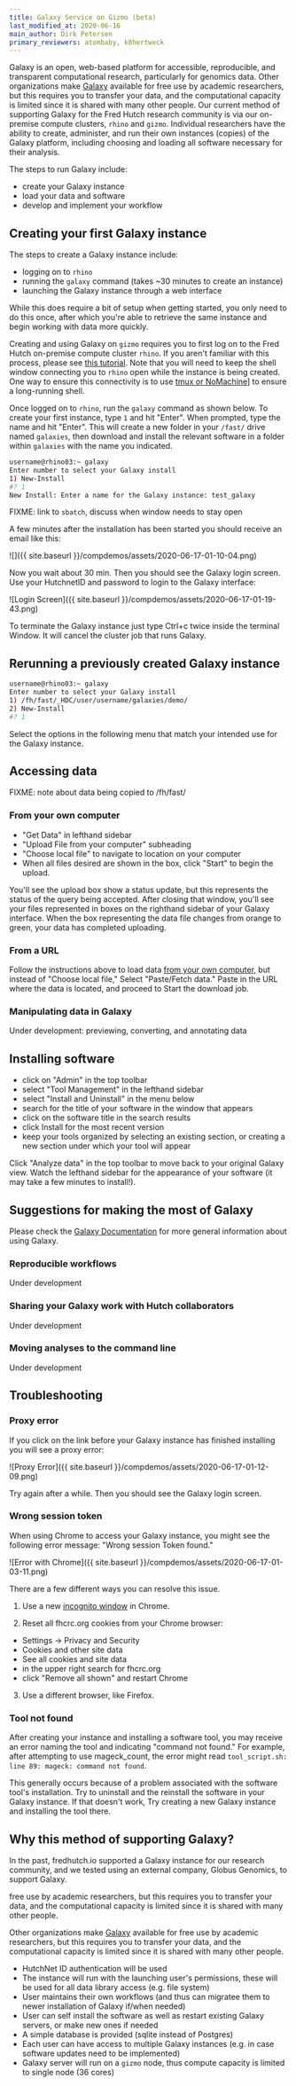 ```yaml
---
title: Galaxy Service on Gizmo (beta)
last_modified_at: 2020-06-16
main_author: Dirk Petersen
primary_reviewers: atombaby, k8hertweck
---
```


Galaxy is an open, web-based platform for accessible, reproducible, and transparent computational research, particularly for genomics data. 
Other organizations make [Galaxy](https://usegalaxy.org/) available for free use by academic researchers,
but this requires you to transfer your data,
and the computational capacity is limited since it is shared with many other people.
Our current method of supporting Galaxy for the Fred Hutch research community is via our on-premise compute clusters, 
`rhino` and `gizmo`.
Individual researchers have the ability to create, administer, and run their own instances (copies) of the Galaxy platform, 
including choosing and loading all software necessary for their analysis. 

The steps to run Galaxy include:
- create your Galaxy instance
- load your data and software
- develop and implement your workflow

## Creating your first Galaxy instance

The steps to create a Galaxy instance include:
- logging on to `rhino`
- running the `galaxy` command (takes ~30 minutes to create an instance)
- launching the Galaxy instance through a web interface

While this does require a bit of setup when getting started,
you only need to do this once,
after which you're able to retrieve the same instance and begin working with data more quickly.

Creating and using Galaxy on `gizmo` requires you to first log on to the Fred Hutch on-premise compute cluster `rhino`.
If you aren't familiar with this process, 
please see [this tutorial](/compdemos/first_rhino/).
Note that you will need to keep the shell window connecting you to `rhino` open while the instance is being created.
One way to ensure this connectivity is to use [tmux or NoMachine](/scicomputing/access_methods/)] to ensure a long-running shell.

Once logged on to `rhino`,
run the `galaxy` command as shown below. 
To create your first instance,
type `1` and hit "Enter".
When prompted, type the name and hit "Enter".
This will create a new folder in your `/fast/` drive named `galaxies`, 
then download and install the relevant software in a folder within `galaxies` with the name you indicated.  

```bash
username@rhino03:~ galaxy
Enter number to select your Galaxy install
1) New-Install
#? 1 
New Install: Enter a name for the Galaxy instance: test_galaxy
```

FIXME: link to `sbatch`, discuss when window needs to stay open

A few minutes after the installation has been started you should receive an email like this:

![]({{ site.baseurl }}/compdemos/assets/2020-06-17-01-10-04.png)

Now you wait about 30 min. Then you should see the Galaxy login screen. Use your HutchnetID and password to login to the Galaxy interface:

![Login Screen]({{ site.baseurl }}/compdemos/assets/2020-06-17-01-19-43.png)


To terminate the Galaxy instance just type Ctrl+c twice inside the terminal Window. It will cancel the cluster job that runs Galaxy. 

## Rerunning a previously created Galaxy instance

```bash
username@rhino03:~ galaxy
Enter number to select your Galaxy install
1) /fh/fast/_HDC/user/username/galaxies/demo/
2) New-Install
#? 1
```
Select the options in the following menu that match
your intended use for the Galaxy instance.

## Accessing data

FIXME: note about data being copied to /fh/fast/

### From your own computer 

- "Get Data" in lefthand sidebar
- "Upload File from your computer" subheading
- "Choose local file" to navigate to location on your computer
- When all files desired are shown in the box,
click "Start" to begin the upload.

You'll see the upload box show a status update,
but this represents the status of the query being accepted. 
After closing that window,
you'll see your files represented in boxes on the righthand sidebar of your Galaxy interface.
When the box representing the data file changes from orange to green,
your data has completed uploading.

### From a URL

Follow the instructions above to load data [from your own computer](#from-your-own-computer),
but instead of "Choose local file,"
Select "Paste/Fetch data."
Paste in the URL where the data is located,
and proceed to Start the download job.

### Manipulating data in Galaxy

Under development: previewing, converting, and annotating data

## Installing software

- click on "Admin" in the top toolbar
- select "Tool Management" in the lefthand sidebar
- select "Install and Uninstall" in the menu below 
- search for the title of your software in the window that appears
- click on the software title in the search results
- click Install for the most recent version
- keep your tools organized by selecting an existing section,
or creating a new section under which your tool will appear

Click "Analyze data" in the top toolbar to move back to your original Galaxy view.
Watch the lefthand sidebar for the appearance of your software
(it may take a few minutes to install!).

## Suggestions for making the most of Galaxy

Please check the [Galaxy Documentation](https://docs.galaxyproject.org/) for more general information about using Galaxy. 

### Reproducible workflows

Under development

### Sharing your Galaxy work with Hutch collaborators

Under development

### Moving analyses to the command line

Under development

## Troubleshooting

### Proxy error

If you click on the link before your Galaxy instance has finished installing you will see a proxy error: 

![Proxy Error]({{ site.baseurl }}/compdemos/assets/2020-06-17-01-12-09.png)


Try again after a while. Then you should see the Galaxy login screen. 

### Wrong session token

When using Chrome to access your Galaxy instance,
you might see the following error message:
"Wrong session Token found." 

![Error with Chrome]({{ site.baseurl }}/compdemos/assets/2020-06-17-01-03-11.png)

There are a few different ways you can resolve this issue.

1. Use a new [incognito window](https://support.google.com/chrome/answer/95464) in Chrome.

2. Reset all fhcrc.org cookies from your Chrome browser:  
- Settings -> Privacy and Security 
- Cookies and other site data
- See all cookies and site data 
- in the upper right search for fhcrc.org
- click "Remove all shown" and restart Chrome

3. Use a different browser, like Firefox.

### Tool not found

After creating your instance and installing a software tool,
you may receive an error naming the tool and indicating "command not found."
For example,
after attempting to use mageck_count,
the error might read
`tool_script.sh: line 89: mageck: command not found`.

This generally occurs because of a problem associated with the software tool's installation.
Try to uninstall and the reinstall the software in your Galaxy instance.
If that doesn't work,
Try creating a new Galaxy instance and installing the tool there.

## Why this method of supporting Galaxy?

In the past,
fredhutch.io supported a Galaxy instance for our research community, 
and we tested using an external company, Globus Genomics,
to support Galaxy.

free use by academic researchers,
but this requires you to transfer your data,
and the computational capacity is limited since it is shared with many other people.

Other organizations make [Galaxy](https://usegalaxy.org/) available for free use by academic researchers,
but this requires you to transfer your data,
and the computational capacity is limited since it is shared with many other people.

- HutchNet ID authentication will be used 
- The instance will run with the launching user's permissions, these will be used for all data library access (e.g. file system)
- User maintains their own workflows (and thus can migratee them to newer installation of Galaxy if/when needed)
- User can self install the software as well as restart existing Galaxy servers, or make new ones if needed
- A simple database is provided (sqlite instead of Postgres)
- Each user can have access to multiple Galaxy instances (e.g. in case software updates need to be implemented)
- Galaxy server will run on a `gizmo` node, thus compute capacity is limited to single node (36 cores)
